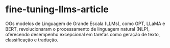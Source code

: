 # fine-tuning-llms-article
OOs  modelos de Linguagem de Grande Escala (LLMs), como GPT, LLaMA e BERT, revolucionaram o processamento de linguagem natural (NLP), oferecendo desempenho excepcional em tarefas como geração de texto, classificação e tradução. 
